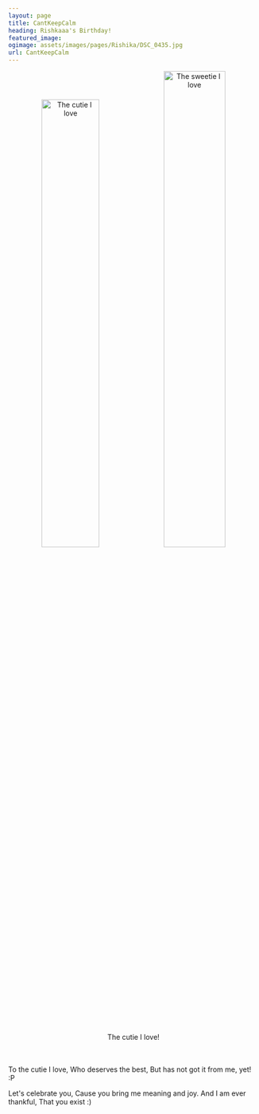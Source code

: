 ```yaml
---
layout: page
title: CantKeepCalm
heading: Rishkaaa's Birthday!
featured_image:
ogimage: assets/images/pages/Rishika/DSC_0435.jpg
url: CantKeepCalm
---
```


<div class="powr-birthday-countdown" id="27ebaf78_1604053080"></div><script src="https://www.powr.io/powr.js?platform=html"></script>
<p align="center">
<img src="assets/images/pages/Rishika/DSC_0435.jpg" width="48%" alt="The cutie I love"> <img src="assets/images/pages/Rishika/IMG_20200104_224923_1.jpg" width="49.5%" alt="The sweetie I love">
<br>
The cutie I love!
<br><br><br>

To the cutie I love,
Who deserves the best,
But has not got it from me, yet! :P

Let's celebrate you,
Cause you bring me meaning and joy.
And I am ever thankful,
That you exist :)
</p>
